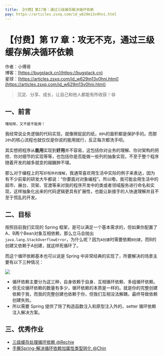 ```yaml
---
title: 【付费】第17章：通过三级缓存解决循环依赖
pay: https://articles.zsxq.com/id_w629m13v0hni.html
---
```


# 【付费】第 17 章：攻无不克，通过三级缓存解决循环依赖

作者：小傅哥
<br/>博客：[https://bugstack.cn](https://bugstack.cn)
<br/>星球：[https://articles.zsxq.com/id_w629m13v0hni.html](https://articles.zsxq.com/id_w629m13v0hni.html)

> 沉淀、分享、成长，让自己和他人都能有所收获！😄

## 一、前言

`嘎哈呀，又不是不能用！`

我经常说业务逻辑的代码实现，就像擦屁屁的纸，`80%`的面积都是保护手的。而那`20%`的核心流程也就仅仅是你说的能用就行，反正每次都洗手呗。

其实想把程序从**能用**实现到**好用**并不容易，这包括你对业务的理解、你对架构的把控、你对细节的实现等等，也包括你是否能做一些列的抽象实现，不至于整个程序随着开发的越多就变的越臃肿不堪。

那么对于编程上的写`好程序的理解`，我通常喜欢用生活中实际的例子来表达，因为有不少前辈的研发大牛都说：“你要面对对象编程”。所以嘞，我可能会用生活中的超市、展台、货架、官渡等来对我的程序开发中的类或者领域服务进行命名和实现，这样抽象化出来的代码逻辑更具有扩展性，也能让新接手的人快速理解并且不至于慌乱的开发。

## 二、目标

按照目前我们实现的 Spring 框架，是可以满足一个基本需求的，但如果你配置了A、B两个Bean对象互相依赖，那么立马会抛出 `java.lang.StackOverflowError`，为什么呢？因为`A创建`时需要依赖`B创建`，而B的创建又依赖于A创建，就这样死循环了。

而这个循环依赖基本也可以说是 Spring 中非常经典的实现了，所要解决的场景主要有以下三种情况：

![](https://bugstack.cn/assets/images/2020/interview/interview-31-1.png)

- 循环依赖主要分为这三种，自身依赖于自身、互相循环依赖、多组循环依赖。
- 但无论循环依赖的数量有多少，循环依赖的本质是一样的。就是你的完整创建依赖于我，而我的完整创建也依赖于你，但我们互相没法解耦，最终导致依赖创建失败。
- 所以需要 Spring 提供了除了构造函数注入和原型注入外的，setter 循环依赖注入解决方案。

## 三、优秀作业

- [三级缓存处理循环依赖 @Rechie](https://t.zsxq.com/06jEynIE2)
- [手撕Spring-解决循环依赖加属性类型转化 @Chin](https://t.zsxq.com/06AyBeiYN)